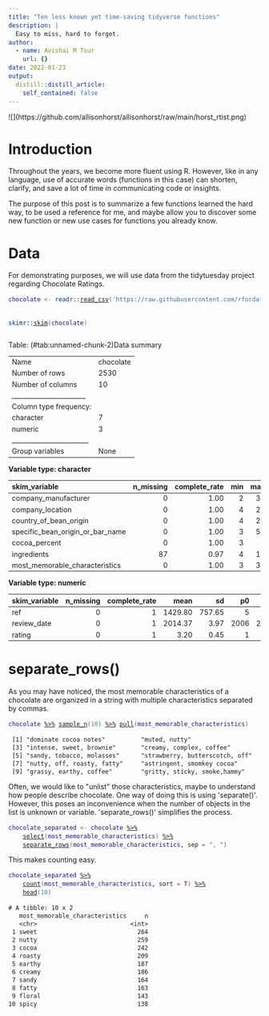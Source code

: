 ```yaml
---
title: "Ten less known yet time-saving tidyverse functions"
description: |
  Easy to miss, hard to forget.
author:
  - name: Avishai M Tsur
    url: {}
date: 2022-01-23
output:
  distill::distill_article:
    self_contained: false
---
```




<div class="layout-chunk" data-layout="l-body">
![](https://github.com/allisonhorst/allisonhorst/raw/main/horst_rtist.png)<!-- -->

</div>



# Introduction

Throughout the years, we become more fluent using R. However, like in any language, use of accurate words (functions in this case) can shorten, clarify, and save a lot of time in communicating code or insights.

The purpose of this post is to summarize a few functions learned the hard way, to be used a reference for me, and maybe allow you to discover some new function or new use cases for functions you already know.

# Data

For demonstrating purposes, we will use data from the tidytuesday project regarding Chocolate Ratings.

<div class="layout-chunk" data-layout="l-body">
<div class="sourceCode"><pre class="sourceCode r"><code class="sourceCode r"><span class='va'>chocolate</span> <span class='op'>&lt;-</span> <span class='fu'>readr</span><span class='fu'>::</span><span class='fu'><a href='https://readr.tidyverse.org/reference/read_delim.html'>read_csv</a></span><span class='op'>(</span><span class='st'>'https://raw.githubusercontent.com/rfordatascience/tidytuesday/master/data/2022/2022-01-18/chocolate.csv'</span><span class='op'>)</span>

<span class='fu'>skimr</span><span class='fu'>::</span><span class='fu'><a href='https://docs.ropensci.org/skimr/reference/skim.html'>skim</a></span><span class='op'>(</span><span class='va'>chocolate</span><span class='op'>)</span>
</code></pre></div>

Table: (\#tab:unnamed-chunk-2)Data summary

|                         |          |
|:------------------------|:---------|
|Name                     |chocolate |
|Number of rows           |2530      |
|Number of columns        |10        |
|_______________________  |          |
|Column type frequency:   |          |
|character                |7         |
|numeric                  |3         |
|________________________ |          |
|Group variables          |None      |


**Variable type: character**

|skim_variable                    | n_missing| complete_rate| min| max| empty| n_unique| whitespace|
|:--------------------------------|---------:|-------------:|---:|---:|-----:|--------:|----------:|
|company_manufacturer             |         0|          1.00|   2|  39|     0|      580|          0|
|company_location                 |         0|          1.00|   4|  21|     0|       67|          0|
|country_of_bean_origin           |         0|          1.00|   4|  21|     0|       62|          0|
|specific_bean_origin_or_bar_name |         0|          1.00|   3|  51|     0|     1605|          0|
|cocoa_percent                    |         0|          1.00|   3|   6|     0|       46|          0|
|ingredients                      |        87|          0.97|   4|  14|     0|       21|          0|
|most_memorable_characteristics   |         0|          1.00|   3|  37|     0|     2487|          0|


**Variable type: numeric**

|skim_variable | n_missing| complete_rate|    mean|     sd|   p0|  p25|     p50|    p75| p100|hist                                     |
|:-------------|---------:|-------------:|-------:|------:|----:|----:|-------:|------:|----:|:----------------------------------------|
|ref           |         0|             1| 1429.80| 757.65|    5|  802| 1454.00| 2079.0| 2712|▆▇▇▇▇ |
|review_date   |         0|             1| 2014.37|   3.97| 2006| 2012| 2015.00| 2018.0| 2021|▃▅▇▆▅ |
|rating        |         0|             1|    3.20|   0.45|    1|    3|    3.25|    3.5|    4|▁▁▅▇▇ |

</div>


# separate_rows()

As you may have noticed, the most memorable characteristics of a chocolate are organized in a string with multiple characteristics separated by commas.

<div class="layout-chunk" data-layout="l-body">
<div class="sourceCode"><pre class="sourceCode r"><code class="sourceCode r"><span class='va'>chocolate</span> <span class='op'><a href='https://magrittr.tidyverse.org/reference/pipe.html'>%&gt;%</a></span> <span class='fu'><a href='https://dplyr.tidyverse.org/reference/sample_n.html'>sample_n</a></span><span class='op'>(</span><span class='fl'>10</span><span class='op'>)</span> <span class='op'><a href='https://magrittr.tidyverse.org/reference/pipe.html'>%&gt;%</a></span> <span class='fu'><a href='https://dplyr.tidyverse.org/reference/pull.html'>pull</a></span><span class='op'>(</span><span class='va'>most_memorable_characteristics</span><span class='op'>)</span> 
</code></pre></div>

```
 [1] "dominate cocoa notes"          "muted, nutty"                 
 [3] "intense, sweet, brownie"       "creamy, complex, coffee"      
 [5] "sandy, tobacco, molasses"      "strawberry, butterscotch, off"
 [7] "nutty, off, roasty, fatty"     "astringent, smomkey cocoa"    
 [9] "grassy, earthy, coffee"        "gritty, sticky, smoke,hammy"  
```

</div>


Often, we would like to "unlist" those characteristics, maybe to understand how people describe chocolate. One way of doing this is using 'separate()'. However, this poses an inconvenience when the number of objects in the list is unknown or variable. 'separate_rows()' simplifies the process.

<div class="layout-chunk" data-layout="l-body">
<div class="sourceCode"><pre class="sourceCode r"><code class="sourceCode r"><span class='va'>chocolate_separated</span> <span class='op'>&lt;-</span> <span class='va'>chocolate</span> <span class='op'><a href='https://magrittr.tidyverse.org/reference/pipe.html'>%&gt;%</a></span> 
    <span class='fu'><a href='https://dplyr.tidyverse.org/reference/select.html'>select</a></span><span class='op'>(</span><span class='va'>most_memorable_characteristics</span><span class='op'>)</span> <span class='op'><a href='https://magrittr.tidyverse.org/reference/pipe.html'>%&gt;%</a></span> 
    <span class='fu'><a href='https://tidyr.tidyverse.org/reference/separate_rows.html'>separate_rows</a></span><span class='op'>(</span><span class='va'>most_memorable_characteristics</span>, sep <span class='op'>=</span> <span class='st'>", "</span><span class='op'>)</span> 
</code></pre></div>

</div>


This makes counting easy.

<div class="layout-chunk" data-layout="l-body">
<div class="sourceCode"><pre class="sourceCode r"><code class="sourceCode r"><span class='va'>chocolate_separated</span> <span class='op'><a href='https://magrittr.tidyverse.org/reference/pipe.html'>%&gt;%</a></span> 
    <span class='fu'><a href='https://dplyr.tidyverse.org/reference/count.html'>count</a></span><span class='op'>(</span><span class='va'>most_memorable_characteristics</span>, sort <span class='op'>=</span> <span class='cn'>T</span><span class='op'>)</span> <span class='op'><a href='https://magrittr.tidyverse.org/reference/pipe.html'>%&gt;%</a></span> 
    <span class='fu'><a href='https://rdrr.io/r/utils/head.html'>head</a></span><span class='op'>(</span><span class='fl'>10</span><span class='op'>)</span>
</code></pre></div>

```
# A tibble: 10 x 2
   most_memorable_characteristics     n
   <chr>                          <int>
 1 sweet                            264
 2 nutty                            259
 3 cocoa                            242
 4 roasty                           209
 5 earthy                           187
 6 creamy                           186
 7 sandy                            164
 8 fatty                            163
 9 floral                           143
10 spicy                            138
```

</div>


```{.r .distill-force-highlighting-css}
```
